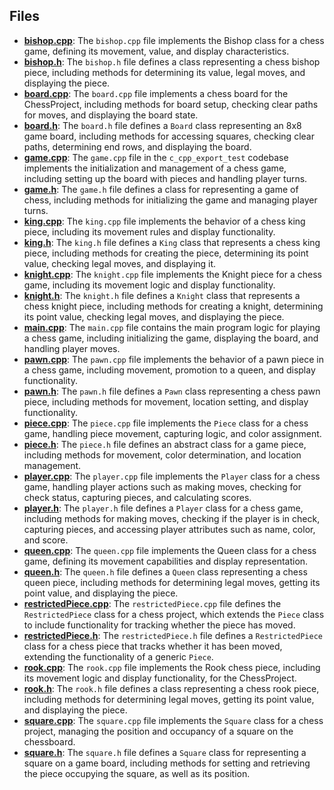 
## Files
- **[bishop.cpp](cpp_src/bishop.cpp.driver.md)**: The `bishop.cpp` file implements the Bishop class for a chess game, defining its movement, value, and display characteristics.
- **[bishop.h](cpp_src/bishop.h.driver.md)**: The `bishop.h` file defines a class representing a chess bishop piece, including methods for determining its value, legal moves, and displaying the piece.
- **[board.cpp](cpp_src/board.cpp.driver.md)**: The `board.cpp` file implements a chess board for the ChessProject, including methods for board setup, checking clear paths for moves, and displaying the board state.
- **[board.h](cpp_src/board.h.driver.md)**: The `board.h` file defines a `Board` class representing an 8x8 game board, including methods for accessing squares, checking clear paths, determining end rows, and displaying the board.
- **[game.cpp](cpp_src/game.cpp.driver.md)**: The `game.cpp` file in the `c_cpp_export_test` codebase implements the initialization and management of a chess game, including setting up the board with pieces and handling player turns.
- **[game.h](cpp_src/game.h.driver.md)**: The `game.h` file defines a class for representing a game of chess, including methods for initializing the game and managing player turns.
- **[king.cpp](cpp_src/king.cpp.driver.md)**: The `king.cpp` file implements the behavior of a chess king piece, including its movement rules and display functionality.
- **[king.h](cpp_src/king.h.driver.md)**: The `king.h` file defines a `King` class that represents a chess king piece, including methods for creating the piece, determining its point value, checking legal moves, and displaying it.
- **[knight.cpp](cpp_src/knight.cpp.driver.md)**: The `knight.cpp` file implements the Knight piece for a chess game, including its movement logic and display functionality.
- **[knight.h](cpp_src/knight.h.driver.md)**: The `knight.h` file defines a `Knight` class that represents a chess knight piece, including methods for creating a knight, determining its point value, checking legal moves, and displaying the piece.
- **[main.cpp](cpp_src/main.cpp.driver.md)**: The `main.cpp` file contains the main program logic for playing a chess game, including initializing the game, displaying the board, and handling player moves.
- **[pawn.cpp](cpp_src/pawn.cpp.driver.md)**: The `pawn.cpp` file implements the behavior of a pawn piece in a chess game, including movement, promotion to a queen, and display functionality.
- **[pawn.h](cpp_src/pawn.h.driver.md)**: The `pawn.h` file defines a `Pawn` class representing a chess pawn piece, including methods for movement, location setting, and display functionality.
- **[piece.cpp](cpp_src/piece.cpp.driver.md)**: The `piece.cpp` file implements the `Piece` class for a chess game, handling piece movement, capturing logic, and color assignment.
- **[piece.h](cpp_src/piece.h.driver.md)**: The `piece.h` file defines an abstract class for a game piece, including methods for movement, color determination, and location management.
- **[player.cpp](cpp_src/player.cpp.driver.md)**: The `player.cpp` file implements the `Player` class for a chess game, handling player actions such as making moves, checking for check status, capturing pieces, and calculating scores.
- **[player.h](cpp_src/player.h.driver.md)**: The `player.h` file defines a `Player` class for a chess game, including methods for making moves, checking if the player is in check, capturing pieces, and accessing player attributes such as name, color, and score.
- **[queen.cpp](cpp_src/queen.cpp.driver.md)**: The `queen.cpp` file implements the Queen class for a chess game, defining its movement capabilities and display representation.
- **[queen.h](cpp_src/queen.h.driver.md)**: The `queen.h` file defines a `Queen` class representing a chess queen piece, including methods for determining legal moves, getting its point value, and displaying the piece.
- **[restrictedPiece.cpp](cpp_src/restrictedPiece.cpp.driver.md)**: The `restrictedPiece.cpp` file defines the `RestrictedPiece` class for a chess project, which extends the `Piece` class to include functionality for tracking whether the piece has moved.
- **[restrictedPiece.h](cpp_src/restrictedPiece.h.driver.md)**: The `restrictedPiece.h` file defines a `RestrictedPiece` class for a chess piece that tracks whether it has been moved, extending the functionality of a generic `Piece`.
- **[rook.cpp](cpp_src/rook.cpp.driver.md)**: The `rook.cpp` file implements the Rook chess piece, including its movement logic and display functionality, for the ChessProject.
- **[rook.h](cpp_src/rook.h.driver.md)**: The `rook.h` file defines a class representing a chess rook piece, including methods for determining legal moves, getting its point value, and displaying the piece.
- **[square.cpp](cpp_src/square.cpp.driver.md)**: The `square.cpp` file implements the `Square` class for a chess project, managing the position and occupancy of a square on the chessboard.
- **[square.h](cpp_src/square.h.driver.md)**: The `square.h` file defines a `Square` class for representing a square on a game board, including methods for setting and retrieving the piece occupying the square, as well as its position.
